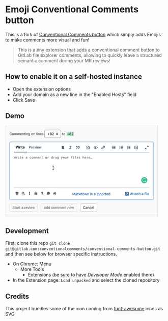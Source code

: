 # Emoji Conventional Comments button

This is a fork of [Conventional Comments button](https://gitlab.com/ftechz/conventional-comments-button) which simply adds Emojis to make comments more visual and fun!

> This is a tiny extension that adds a conventional comment button to GitLab file explorer comments, allowing to quickly leave a structured semantic comment during your MR reviews!

## How to enable it on a self-hosted instance

- Open the extension options
- Add your domain as a new line in the "Enabled Hosts" field
- Click Save

## Demo

![Demo](demo.gif)

## Development

First, clone this repo `git clone git@gitlab.com:conventionalcomments/conventional-comments-button.git` and then see below for browser specific instructions.

- On Chrome: Menu
  - More Tools
    - Extensions (be sure to have _Developer Mode_ enabled there)
- In the Extension page: `Load unpacked` and select the cloned repository

## Credits

This project bundles some of the icon coming from [font-awesome](https://fontawesome.com/) icons as SVG
